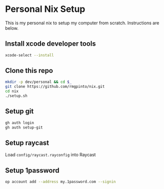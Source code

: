 # Personal Nix Setup

This is my personal nix to setup my computer from scratch.
Instructions are below.

## Install xcode developer tools

```bash
xcode-select --install
```

## Clone this repo

```bash
mkdir -p dev/personal && cd $_
git clone https://github.com/rmgpinto/nix.git
cd nix
./setup.sh
```

## Setup git
```bash
gh auth login
gh auth setup-git
```

## Setup raycast
Load `config/raycast.rayconfig` into Raycast

## Setup 1password
```bash
op account add --address my.1password.com --signin
```
